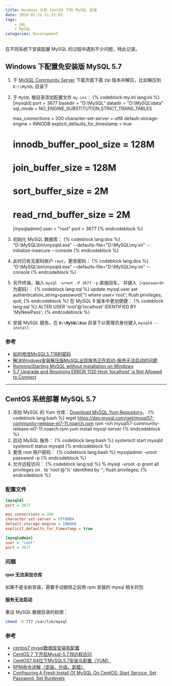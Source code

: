 ```yaml
---
title: Windows 以及 CentOS 下的 MySQL 安装
date: 2018-01-21 11:22:03
tags:
    - SQL
    - MySQL
categories: Development
---
```


在不同系统下安装配置 MySQL 的过程中遇到不少问题，特此记录。

<!-- more -->

## Windows 下配置免安装版 MySQL 5.7

1. 于 [MySQL Community Server][mysql-community-server] 下载页面下载 zip 版本并解压，比如解压到 `D:\\MySQL` 目录下
1. 于 `MySQL` 根目录添加配置文件 `my.ini`：
   {% codeblock my.ini lang:ini %}
   [mysqld]
   port = 3677
   basedir = "D:\\MySQL"
   datadir = "D:\\MySQL\\data"
   sql_mode = NO_ENGINE_SUBSTITUTION,STRICT_TRANS_TABLES

   max_connections = 200
   character-set-server = utf8
   default-storage-engine = INNODB
   explicit_defaults_for_timestamp = true

   # innodb_buffer_pool_size = 128M
   # join_buffer_size = 128M
   # sort_buffer_size = 2M
   # read_rnd_buffer_size = 2M

   [mysqladmin]
   user = "root"
   port = 3677
   {% endcodeblock %}
1. 初始化 MySQL 数据库：
   {% codeblock lang:dos %}
   "D:\MySQL\bin\mysqld.exe" --defaults-file="D:\\MySQL\\my.ini" --initialize-insecure --console
   {% endcodeblock %}
1. 此时已有无密码账户 `root`，更改密码：
   {% codeblock lang:dos %}
   "D:\MySQL\bin\mysqld.exe" --defaults-file="D:\\MySQL\\my.ini" --console
   {% endcodeblock %}
1. 另开终端，输入 `mysql -uroot -P 3677 -p` 直接回车，
   并键入（`<password>` 为密码）：
   {% codeblock lang:sql %}
   update mysql.user set authentication_string=password('<password>') where user='root';
   flush privileges;
   quit;
   {% endcodeblock %}
   在 MySQL 8 版本中更加便捷：
   {% codeblock lang:sql %}
   ALTER USER 'root'@'localhost' IDENTIFIED BY 'MyNewPass';
   {% endcodeblock %}
1. 安装 MySQL 服务。在 **`D:\MySQL\bin`** 目录下以管理员身份键入 `mysqld --install`

### 参考

- [如何修改MySQL5.7.18的密码][csdn-72356334]
- [解决Windows安装解压版MySQL出现服务正在启动-服务无法启动的问题][csdn-49951577]
- [Running/Starting MySQL without installation on Windows][stackoverflow-42045494]
- [5.7 Upgrade and Resolving ERROR 1130 Host ‘localhost’ is Not Allowed to Connect][chriscalender-1130]

---------------------------

## CentOS 系统部署 MySQL 5.7

1. 添加 MySQL 的 Yum 仓库：[Download MySQL Yum Repository][mysql-yum-repo]。
   {% codeblock lang:bash %}
   wget https://dev.mysql.com/get/mysql57-community-release-el7-11.noarch.rpm
   rpm -ivh mysql57-community-release-el7-11.noarch.rpm
   yum install mysql-server
   {% endcodeblock %}
1. 启动 MySQL 服务：
   {% codeblock lang:bash %}
   systemctl start mysqld
   systemctl status mysqld
   {% endcodeblock %}
1. 更改 root 用户密码：
   {% codeblock lang:bash %}
   mysqladmin -uroot password -p
   <password>
   {% endcodeblock %}
1. 允许远程访问：
   {% codeblock lang:sql %}
   % mysql -uroot -p
   grant all privileges on *.* to 'root'@'%' identified by '<password>';
   flush privileges;
   {% endcodeblock %}

### 配置文件

```ini /etc/my.cnf
[mysqld]
port = 3677

max_connections = 200
character-set-server = UTF8MB4
default-storage-engine = INNODB
explicit_defaults_for_timestamp = true

[mysqladmin]
user = "root"
port = 3677
```

### 问题

#### rpm 无法添加仓库

如果不是全新安装，需要手动删除之前用 rpm 安装的 mysql 相关的包

#### 服务无法启动

重设 MySQL 数据目录的权限：

```sh
chmod -R 777 /var/lib/mysql
```

### 参考

- [centos7 mysql数据库安装和配置][cnblogs-4680083]
- [CentOS 7 下开启Mysql-5.7.19远程访问][csdn-76381632]
- [CentOS7 64位下MySQL5.7安装与配置（YUM）][linuxidc-135288]
- [RPM命令详解（安装、升级、卸载）][csdn-rpm]
- [Configuring A Fresh Install Of MySQL On CentOS: Start Service, Set Password, Set Runlevels][linuxacademy-config-fresh-install-mysql]


[mysql-community-server]: https://dev.mysql.com/downloads/mysql
[csdn-49951577]: http://blog.csdn.net/u013067166/article/details/49951577
[csdn-72356334]: http://blog.csdn.net/xy_cy/article/details/72356334
[stackoverflow-42045494]: https://stackoverflow.com/questions/42045494/running-starting-mysql-without-installation-on-windows
[chriscalender-1130]: https://www.chriscalender.com/tag/error-1130-hy000-host-localhost-is-not-allowed-to-connect-to-this-mysql-server
[linuxidc-135288]: http://www.linuxidc.com/Linux/2016-09/135288.htm
[cnblogs-4680083]: https://www.cnblogs.com/starof/p/4680083.html
[csdn-rpm]: http://blog.csdn.net/samxx8/article/details/46739005
[mysql-yum-repo]: https://dev.mysql.com/downloads/repo/yum
[csdn-76381632]: http://blog.csdn.net/u010758410/article/details/76381632
[linuxacademy-config-fresh-install-mysql]: https://linuxacademy.com/blog/linux/configuring-a-fresh-install-of-mysql-on-centos-start-service-set-password-set-runlevels
